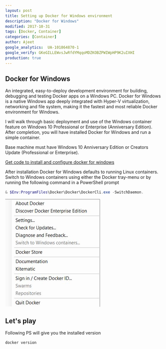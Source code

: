 ```yaml
---
layout: post
title: Setting up Docker for Windows environment
description: "Docker for Windows"
modified: 2017-10-31
tags: [Docker, Container]
categories: [Container]
author: Ajeet
google_analytics:  UA-101864870-1
google_verify: GKeGILLEWvsJwRfdYMqqoMDZKOBZPWIWpHP9K2uIXHI
production: true
---
```


## Docker for Windows


An integrated, easy-to-deploy development environment for building, debugging and testing Docker apps on a Windows PC. Docker for Windows is a native Windows app deeply integrated with Hyper-V virtualization, networking and file system, making it the fastest and most reliable Docker environment for Windows.

I will walk through basic deployment and use of the Windows container feature on Windows 10 Professional or Enterprise (Anniversary Edition). After completion, you will have installed Docker for Windows and run a simple container.
<!--more-->
Base machine must have Windows 10 Anniversary Edition or Creators Update (Professional or Enterprise).


[Get code to install and configure docker for windows](https://github.com/AjeetChouksey/IaCLab/tree/master/Containers/DockerforWindows)

After installation Docker for Windows defaults to running Linux containers. Switch to Windows containers using either the Docker tray-menu or by running the following command in a PowerShell prompt 
```PowerShell
& $Env:ProgramFiles\Docker\Docker\DockerCli.exe -SwitchDaemon.
```
![Switch Container](\images\posts\container\switchcontainer.JPG)

## Let's play
Following PS will give you the installed version
```PowerShell
docker version
```

